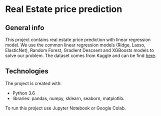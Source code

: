 # Real Estate price prediction


## General info
This project contains real estate price prediction with linear regression model. We use the common linear regression models (Ridge, Lasso, ElasticNet), Random Forest, Gradient Descsent and XGBoosts models to solve our problem. The dataset comes from Kaggle and can be find [here](https://www.kaggle.com/quantbruce/real-estate-price-prediction).

## Technologies

The project is created with:

- Python 3.6
- libraries: pandas, numpy, sklearn, seaborn, matplotlib.

To run this project use Jupyter Notebook or Google Colab.
